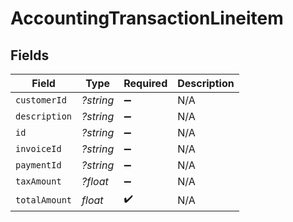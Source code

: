 # AccountingTransactionLineitem


## Fields

| Field              | Type               | Required           | Description        |
| ------------------ | ------------------ | ------------------ | ------------------ |
| `customerId`       | *?string*          | :heavy_minus_sign: | N/A                |
| `description`      | *?string*          | :heavy_minus_sign: | N/A                |
| `id`               | *?string*          | :heavy_minus_sign: | N/A                |
| `invoiceId`        | *?string*          | :heavy_minus_sign: | N/A                |
| `paymentId`        | *?string*          | :heavy_minus_sign: | N/A                |
| `taxAmount`        | *?float*           | :heavy_minus_sign: | N/A                |
| `totalAmount`      | *float*            | :heavy_check_mark: | N/A                |